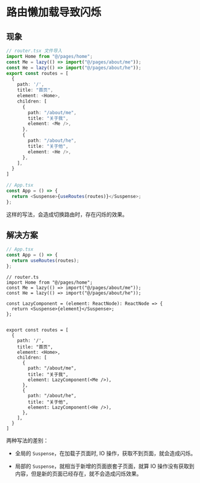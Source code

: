 # 路由懒加载导致闪烁

## 现象

```ts
// router.tsx 文件导入
import Home from "@/pages/home";
const Me = lazy(() => import("@/pages/about/me"));
const He = lazy(() => import("@/pages/about/he"));
export const routes = [
  {
    path: '/',
    title: "首页",
    element: <Home>,
    children: [
      {
        path: "/about/me",
        title: "关于我",
        element: <Me />,
      },
      {
        path: "/about/he",
        title: "关于他",
        element: <He />,
      },
    ],
  }
]
```

```ts
// App.tsx
const App = () => {
  return <Suspense>{useRoutes(routes)}</Suspense>;
};
```

这样的写法，会造成切换路由时，存在闪烁的效果。

## 解决方案

```ts
// App.tsx
const App = () => {
  return useRoutes(routes);
};
```

```tsx
// router.ts
import Home from "@/pages/home";
const Me = lazy(() => import("@/pages/about/me"));
const He = lazy(() => import("@/pages/about/he"));

const LazyComponent = (element: ReactNode): ReactNode => {
  return <Suspense>{element}</Suspense>;
};


export const routes = [
  {
    path: '/',
    title: "首页",
    element: <Home>,
    children: [
      {
        path: "/about/me",
        title: "关于我",
        element: LazyComponent(<Me />),
      },
      {
        path: "/about/he",
        title: "关于他",
        element: LazyComponent(<He />),
      },
    ],
  }
]
```

两种写法的差别：

- 全局的 `Suspense`，在加载子页面时, IO 操作，获取不到页面，就会造成闪烁。

- 局部的 `Suspense`，就相当于新增的页面嵌套子页面，就算 IO 操作没有获取到内容，但是新的页面已经存在，就不会造成闪烁效果。
